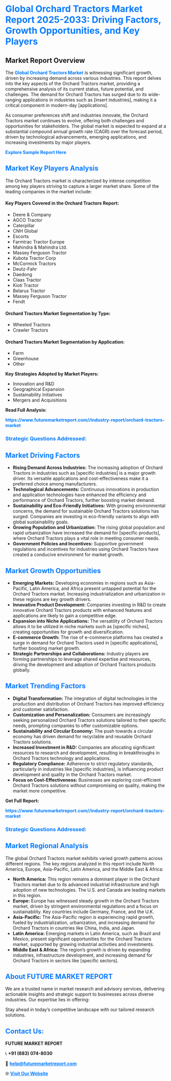 <h1 style="color: #007BFF;">Global Orchard Tractors Market Report 2025-2033: Driving Factors, Growth Opportunities, and Key Players</h1>

<section id="overview">
<h2>Market Report Overview</h2>
<p>The <a href="https://www.futuremarketreport.com//industry-report/orchard-tractors-market" style="color: #007BFF; text-decoration: none;"><strong>Global Orchard Tractors Market</strong></a> is witnessing significant growth, driven by increasing demand across various industries. This report delves into the key aspects of the Orchard Tractors market, providing a comprehensive analysis of its current status, future potential, and challenges. The demand for Orchard Tractors has surged due to its wide-ranging applications in industries such as [insert industries], making it a critical component in modern-day [applications].</p>
<p>As consumer preferences shift and industries innovate, the Orchard Tractors market continues to evolve, offering both challenges and opportunities for stakeholders. The global market is expected to expand at a substantial compound annual growth rate (CAGR) over the forecast period, driven by technological advancements, emerging applications, and increasing investments by major players.</p>
</section>

<section id="overview">
<p><a href="https://www.futuremarketreport.com//request-sample/reportId=90791" style="color: #007BFF; text-decoration: none;"><strong>Explore Sample Report Here</strong></a></p>
</section>

<section id="key-players">
<h2 style="color: #007BFF;">Market Key Players Analysis</h2>
<p>The Orchard Tractors market is characterized by intense competition among key players striving to capture a larger market share. Some of the leading companies in the market include:</p>
<h4>Key Players Covered in the Orchard Tractors Report:</h4>
<ul><li>Deere &amp; Company</li><li>AGCO Tractor</li><li>Caterpillar</li><li>CNH Global</li><li>Escorts</li><li>Farmtrac Tractor Europe</li><li>Mahindra &amp; Mahindra Ltd.</li><li>Massey Ferguson Tractor</li><li>Kubota Tractor Corp</li><li>McCormick Tractors</li><li>Deutz-Fahr</li><li>Daedong</li><li>Claas Tractor</li><li>Kioti Tractor</li><li>Belarus Tractor</li><li>Massey Ferguson Tractor</li><li>Fendt</li></ul>
<h4>Orchard Tractors Market Segmentation by Type:</h4>
<ul><li>Wheeled Tractors</li><li>Crawler Tractors</li></ul>

<h4>Orchard Tractors Market Segmentation by Application:</h4>
<ul><li>Farm</li><li>Greenhouse</li><li>Other</li></ul>
<p><strong>Key Strategies Adopted by Market Players:</strong></p>
<ul>
<li>Innovation and R&D</li>
<li>Geographical Expansion</li>
<li>Sustainability Initiatives</li>
<li>Mergers and Acquisitions</li>
</ul>
</section>

<section>
<p><strong>Read Full Analysis: </strong></p><a href="https://www.futuremarketreport.com//industry-report/orchard-tractors-market" style="color: #007BFF; text-decoration: none;"><strong>https://www.futuremarketreport.com//industry-report/orchard-tractors-market</strong></a>
<h3 style="color: #007BFF;">Strategic Questions Addressed:</h3>
</section>

<section id="driving-factors">
<h2 style="color: #007BFF;">Market Driving Factors</h2>
<ul>
<li><strong>Rising Demand Across Industries:</strong> The increasing adoption of Orchard Tractors in industries such as [specific industries] is a major growth driver. Its versatile applications and cost-effectiveness make it a preferred choice among manufacturers.</li>
<li><strong>Technological Advancements:</strong> Continuous innovations in production and application technologies have enhanced the efficiency and performance of Orchard Tractors, further boosting market demand.</li>
<li><strong>Sustainability and Eco-Friendly Initiatives:</strong> With growing environmental concerns, the demand for sustainable Orchard Tractors solutions has surged. Companies are investing in eco-friendly variants to align with global sustainability goals.</li>
<li><strong>Growing Population and Urbanization:</strong> The rising global population and rapid urbanization have increased the demand for [specific products], where Orchard Tractors plays a vital role in meeting consumer needs.</li>
<li><strong>Government Policies and Incentives:</strong> Supportive government regulations and incentives for industries using Orchard Tractors have created a conducive environment for market growth.</li>
</ul>
</section>

<section id="growth-opportunities">
<h2 style="color: #007BFF;">Market Growth Opportunities</h2>
<ul>
<li><strong>Emerging Markets:</strong> Developing economies in regions such as Asia-Pacific, Latin America, and Africa present untapped potential for the Orchard Tractors market. Increasing industrialization and urbanization in these regions are key growth drivers.</li>
<li><strong>Innovative Product Development:</strong> Companies investing in R&D to create innovative Orchard Tractors products with enhanced features and applications are likely to gain a competitive edge.</li>
<li><strong>Expansion into Niche Applications:</strong> The versatility of Orchard Tractors allows it to be utilized in niche markets such as [specific niches], creating opportunities for growth and diversification.</li>
<li><strong>E-commerce Growth:</strong> The rise of e-commerce platforms has created a surge in demand for Orchard Tractors used in [specific applications], further boosting market growth.</li>
<li><strong>Strategic Partnerships and Collaborations:</strong> Industry players are forming partnerships to leverage shared expertise and resources, driving the development and adoption of Orchard Tractors products globally.</li>
</ul>
</section>

<section id="trending-factors">
<h2 style="color: #007BFF;">Market Trending Factors</h2>
<ul>
<li><strong>Digital Transformation:</strong> The integration of digital technologies in the production and distribution of Orchard Tractors has improved efficiency and customer satisfaction.</li>
<li><strong>Customization and Personalization:</strong> Consumers are increasingly seeking personalized Orchard Tractors solutions tailored to their specific needs, prompting companies to offer customizable options.</li>
<li><strong>Sustainability and Circular Economy:</strong> The push towards a circular economy has driven demand for recyclable and reusable Orchard Tractors solutions.</li>
<li><strong>Increased Investment in R&D:</strong> Companies are allocating significant resources to research and development, resulting in breakthroughs in Orchard Tractors technology and applications.</li>
<li><strong>Regulatory Compliance:</strong> Adherence to strict regulatory standards, particularly in industries like [specific industries], is influencing product development and quality in the Orchard Tractors market.</li>
<li><strong>Focus on Cost-Effectiveness:</strong> Businesses are exploring cost-efficient Orchard Tractors solutions without compromising on quality, making the market more competitive.</li>
</ul>
</section>

<section>
<p><strong>Get Full Report: </strong></p><a href="https://www.futuremarketreport.com//industry-report/orchard-tractors-market" style="color: #007BFF; text-decoration: none;"><strong>https://www.futuremarketreport.com//industry-report/orchard-tractors-market</strong></a>
<h3 style="color: #007BFF;">Strategic Questions Addressed:</h3>
</section>


<section id="regional-analysis">
<h2 style="color: #007BFF;">Market Regional Analysis</h2>
<p>The global Orchard Tractors market exhibits varied growth patterns across different regions. The key regions analyzed in this report include North America, Europe, Asia-Pacific, Latin America, and the Middle East & Africa:</p>
<ul>
<li><strong>North America:</strong> This region remains a dominant player in the Orchard Tractors market due to its advanced industrial infrastructure and high adoption of new technologies. The U.S. and Canada are leading markets in this region.</li>
<li><strong>Europe:</strong> Europe has witnessed steady growth in the Orchard Tractors market, driven by stringent environmental regulations and a focus on sustainability. Key countries include Germany, France, and the U.K.</li>
<li><strong>Asia-Pacific:</strong> The Asia-Pacific region is experiencing rapid growth, fueled by industrialization, urbanization, and increasing demand for Orchard Tractors in countries like China, India, and Japan.</li>
<li><strong>Latin America:</strong> Emerging markets in Latin America, such as Brazil and Mexico, present significant opportunities for the Orchard Tractors market, supported by growing industrial activities and investments.</li>
<li><strong>Middle East & Africa:</strong> The region’s growth is driven by expanding industries, infrastructure development, and increasing demand for Orchard Tractors in sectors like [specific sectors].</li>
</ul>
</section>

<footer>
<h2 style="color: #007BFF;">About FUTURE MARKET REPORT</h2>
<p>We are a trusted name in market research and advisory services, delivering actionable insights and strategic support to businesses across diverse industries. Our expertise lies in offering:</p>

<p>Stay ahead in today’s competitive landscape with our tailored research solutions.</p>

<h2 style="color: #007BFF;">Contact Us:</h2>
<p><strong>FUTURE MARKET REPORT</strong></p>
<p>📞 <strong>+91 (883) 074-8030</strong></p>
<p>📧 <strong><a href="mailto:help@futuremarketreport.com" style="color: #007BFF;">help@futuremarketreport.com</a></strong></p>
<p>🌐 <strong><a href="https://www.futuremarketreport.com/" style="color: #007BFF;">Visit Our Website</a></strong></p>
</footer>